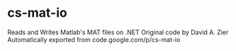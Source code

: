 # cs-mat-io
Reads and Writes Matlab's MAT files on .NET Original code by David A. Zier
Automatically exported from code.google.com/p/cs-mat-io

